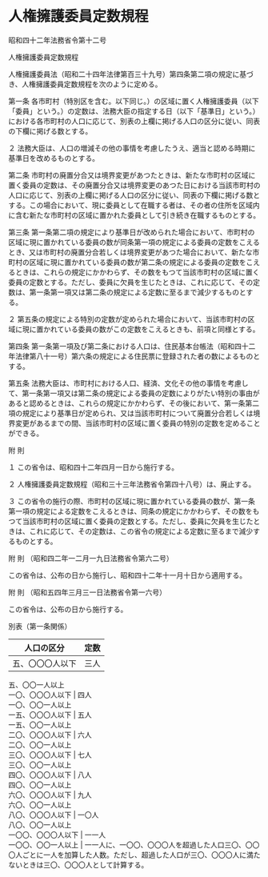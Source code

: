 # 人権擁護委員定数規程

昭和四十二年法務省令第十二号

人権擁護委員定数規程

人権擁護委員法（昭和二十四年法律第百三十九号）第四条第二項の規定に基づき、人権擁護委員定数規程を次のように定める。

第一条 各市町村（特別区を含む。以下同じ。）の区域に置く人権擁護委員（以下「委員」という。）の定数は、法務大臣の指定する日（以下「基準日」という。）における各市町村の人口に応じて、別表の上欄に掲げる人口の区分に従い、同表の下欄に掲げる数とする。

２ 法務大臣は、人口の増減その他の事情を考慮したうえ、適当と認める時期に基準日を改めるものとする。

第二条 市町村の廃置分合又は境界変更があつたときは、新たな市町村の区域に置く委員の定数は、その廃置分合又は境界変更のあつた日における当該市町村の人口に応じて、別表の上欄に掲げる人口の区分に従い、同表の下欄に掲げる数とする。この場合において、現に委員として在職する者は、その者の住所を区域内に含む新たな市町村の区域に置かれた委員として引き続き在職するものとする。

第三条 第一条第二項の規定により基準日が改められた場合において、市町村の区域に現に置かれている委員の数が同条第一項の規定による委員の定数をこえるとき、又は市町村の廃置分合若しくは境界変更があつた場合において、新たな市町村の区域に現に置かれている委員の数が第二条の規定による委員の定数をこえるときは、これらの規定にかかわらず、その数をもつて当該市町村の区域に置く委員の定数とする。ただし、委員に欠員を生じたときは、これに応じて、その定数は、第一条第一項又は第二条の規定による定数に至るまで減少するものとする。

２ 第五条の規定による特別の定数が定められた場合において、当該市町村の区域に現に置かれている委員の数がこの定数をこえるときも、前項と同様とする。

第四条 第一条第一項及び第二条における人口は、住民基本台帳法（昭和四十二年法律第八十一号）第六条の規定による住民票に登録された者の数によるものとする。

第五条 法務大臣は、市町村における人口、経済、文化その他の事情を考慮して、第一条第一項又は第二条の規定による委員の定数によりがたい特別の事由があると認めるときは、これらの規定にかかわらず、その後において、第一条第二項の規定により基準日が定められ、又は当該市町村について廃置分合若しくは境界変更があるまでの間、当該市町村の区域に置く委員の特別の定数を定めることができる。

附 則

１ この省令は、昭和四十二年四月一日から施行する。

２ 人権擁護委員定数規程（昭和三十三年法務省令第四十八号）は、廃止する。

３ この省令の施行の際、市町村の区域に現に置かれている委員の数が、第一条第一項の規定による定数をこえるときは、同条の規定にかかわらず、その数をもつて当該市町村の区域に置く委員の定数とする。ただし、委員に欠員を生じたときは、これに応じて、その定数は、この省令の規定による定数に至るまで減少するものとする。

附 則 （昭和四二年一二月一九日法務省令第六二号）

この省令は、公布の日から施行し、昭和四十二年十一月十日から適用する。

附 則 （昭和五四年三月三一日法務省令第一六号）

この省令は、公布の日から施行する。

別表（第一条関係）

人口の区分 | 定数  
---|---  
五、〇〇〇人以下 | 三人  
五、〇〇一人以上  
一〇、〇〇〇人以下 | 四人  
一〇、〇〇一人以上  
一五、〇〇〇人以下 | 五人  
一五、〇〇一人以上  
二〇、〇〇〇人以下 | 六人  
二〇、〇〇一人以上  
三〇、〇〇〇人以下 | 七人  
三〇、〇〇一人以上  
四〇、〇〇〇人以下 | 八人  
四〇、〇〇一人以上  
六〇、〇〇〇人以下 | 九人  
六〇、〇〇一人以上  
八〇、〇〇〇人以下 | 一〇人  
八〇、〇〇一人以上  
一〇〇、〇〇〇人以下 | 一一人  
一〇〇、〇〇一人以上 | 一一人に、一〇〇、〇〇〇人を超過した人口三〇、〇〇〇人ごとに一人を加算した人数。ただし、超過した人口が三〇、〇〇〇人に満たないときは三〇、〇〇〇人として計算する。
